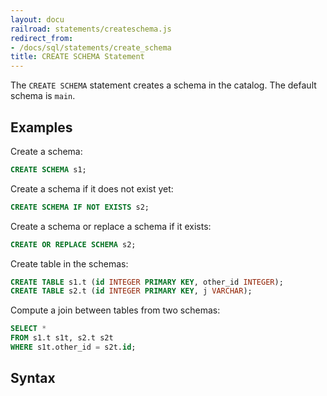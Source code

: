 ```yaml
---
layout: docu
railroad: statements/createschema.js
redirect_from:
- /docs/sql/statements/create_schema
title: CREATE SCHEMA Statement
---
```


The `CREATE SCHEMA` statement creates a schema in the catalog. The default schema is `main`.

## Examples

Create a schema:

```sql
CREATE SCHEMA s1;
```

Create a schema if it does not exist yet:

```sql
CREATE SCHEMA IF NOT EXISTS s2;
```

Create a schema or replace a schema if it exists:

```sql
CREATE OR REPLACE SCHEMA s2;
```

Create table in the schemas:

```sql
CREATE TABLE s1.t (id INTEGER PRIMARY KEY, other_id INTEGER);
CREATE TABLE s2.t (id INTEGER PRIMARY KEY, j VARCHAR);
```

Compute a join between tables from two schemas:

```sql
SELECT *
FROM s1.t s1t, s2.t s2t
WHERE s1t.other_id = s2t.id;
```

## Syntax

<div id="rrdiagram"></div>
